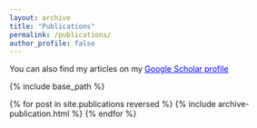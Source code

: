 ```yaml
---
layout: archive
title: "Publications"
permalink: /publications/
author_profile: false
---
```



You can also find my articles on my <a href="https://scholar.google.com/citations?user=Vl5wCXsAAAAJ&hl=en#" style="color:blue">Google Scholar profile</a>


{% include base_path %}

{% for post in site.publications reversed %}
  {% include archive-publication.html %}
{% endfor %}

